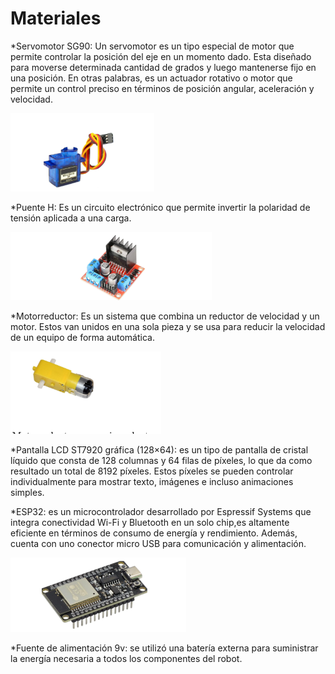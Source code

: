 
# Materiales

*Servomotor SG90: Un servomotor es un tipo especial de motor que permite controlar la posición del eje en un momento dado. Esta diseñado
para moverse determinada cantidad de grados y luego mantenerse fijo en una posición. En otras palabras, es un actuador rotativo o motor que
permite un control preciso en términos de posición angular, aceleración y velocidad.

![Servomotor](https://github.com/KarlaRodriguez110/ProyectoIn/blob/main/servo.png)

*Puente H: Es un circuito electrónico que permite invertir la polaridad de tensión aplicada a una carga.

![Puente h](https://github.com/KarlaRodriguez110/ProyectoIn/blob/main/puente.png)

*Motorreductor: Es un sistema que combina un reductor de velocidad y un motor. Estos van unidos en una sola pieza y se usa para reducir la
velocidad de un equipo de forma automática.

![Motoreductor](https://github.com/KarlaRodriguez110/ProyectoIn/blob/main/motoR.png)

*Pantalla LCD ST7920 gráfica (128×64): es un tipo de pantalla de cristal líquido que consta de 128 columnas y 64 filas de píxeles, lo que da
como resultado un total de 8192 píxeles. Estos píxeles se pueden controlar individualmente para mostrar texto, imágenes e incluso animaciones simples.


*ESP32: es un microcontrolador desarrollado por Espressif Systems que integra conectividad Wi-Fi y Bluetooth en un solo chip,es altamente eficiente en
términos de consumo de energía y rendimiento. Además, cuenta con uno conector micro USB para comunicación y alimentación.

![Adobe Logo](https://github.com/KarlaRodriguez110/ProyectoIn/blob/main/Esp.png)

*Fuente de alimentación 9v: se utilizó una batería externa para suministrar la energía necesaria a todos los componentes del robot.

